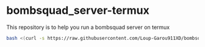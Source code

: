 # bombsquad_server-termux
This repository is to help you run a bombsquad server on termux

```bash
bash <(curl -s https://raw.githubusercontent.com/Loup-Garou911XD/bombsquad_server-termux/main/setup.sh)
```
